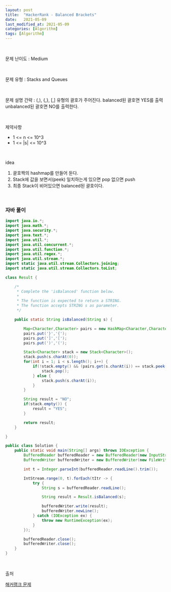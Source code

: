 ```yaml
---
layout: post
title:  "HackerRank - Balanced Brackets"
date:   2021-05-09
last_modified_at: 2021-05-09
categories: [Algorithm]
tags: [Algorithm]
---
```


<br/>

문제 난이도 : Medium

<br/>

문제 유형 : Stacks and Queues

<br/>

문제 설명 간략 : (,), {,}, [,] 유형의 괄호가 주어진다. balanced된 괄호면 YES를 출력 unbalanced된 괄호면 NO를 출력한다.

<br/>

제약사항

- 1 <= n <= 10^3
- 1 <= |s| <= 10^3

<br/>

idea 

1. 괄호짝의 hashmap를 만들어 둔다.
2. Stack에 값을 보면서(peek) 일치하는게 있으면 pop 없으면 push
3. 최종 Stack이 비어있으면 balanced된 괄호이다.

<br/>

### 자바 풀이

```java
import java.io.*;
import java.math.*;
import java.security.*;
import java.text.*;
import java.util.*;
import java.util.concurrent.*;
import java.util.function.*;
import java.util.regex.*;
import java.util.stream.*;
import static java.util.stream.Collectors.joining;
import static java.util.stream.Collectors.toList;

class Result {

    /*
     * Complete the 'isBalanced' function below.
     *
     * The function is expected to return a STRING.
     * The function accepts STRING s as parameter.
     */

    public static String isBalanced(String s) {

        Map<Character,Character> pairs = new HashMap<Character,Character>();
        pairs.put('}','{');
        pairs.put(']','[');
        pairs.put(')','(');

        Stack<Character> stack = new Stack<Character>();
        stack.push(s.charAt(0));
        for(int i = 1; i < s.length(); i++) {
            if(!stack.empty() && (pairs.get(s.charAt(i)) == stack.peek())) {
                stack.pop();
            } else {
                stack.push(s.charAt(i));
            }
        }

        String result = "NO";
        if(stack.empty()) {
            result = "YES";
        }

        return result;
    }

}

public class Solution {
    public static void main(String[] args) throws IOException {
        BufferedReader bufferedReader = new BufferedReader(new InputStreamReader(System.in));
        BufferedWriter bufferedWriter = new BufferedWriter(new FileWriter(System.getenv("OUTPUT_PATH")));

        int t = Integer.parseInt(bufferedReader.readLine().trim());

        IntStream.range(0, t).forEach(tItr -> {
            try {
                String s = bufferedReader.readLine();

                String result = Result.isBalanced(s);

                bufferedWriter.write(result);
                bufferedWriter.newLine();
            } catch (IOException ex) {
                throw new RuntimeException(ex);
            }
        });

        bufferedReader.close();
        bufferedWriter.close();
    }
}

```

<br/>

출처

[해커랭크 문제](https://www.hackerrank.com/challenges/balanced-brackets/problem?h_l=interview&playlist_slugs%5B%5D=interview-preparation-kit&playlist_slugs%5B%5D=stacks-queues)